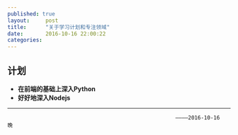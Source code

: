 ```yaml
---
published: true
layout:     post
title:      "关于学习计划和专注领域"
date:       2016-10-16 22:00:22
categories:
---
```


## 计划 ##

- **在前端的基础上深入Python**
- **好好地深入Nodejs**

---

                                                         ————2016-10-16  晚 
